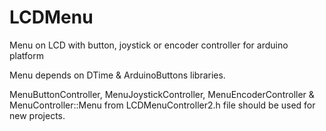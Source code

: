 # LCDMenu
Menu on LCD with button, joystick or encoder controller for arduino platform

Menu depends on DTime & ArduinoButtons libraries.

MenuButtonController, MenuJoystickController, MenuEncoderController & MenuController::Menu from LCDMenuController2.h file should be used for new projects.
